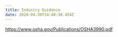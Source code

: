 ```yaml
---
title: Industry Guidance
date: 2020-04-30T14:48:30.454Z
---
```

https://www.osha.gov/Publications/OSHA3990.pdf